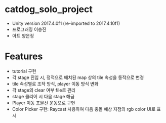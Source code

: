 # catdog_solo_project
* Unity version 2017.4.0f1 (re-imported to 2017.4.10f1)
* 프로그래밍 이승진
* 아트 양은정

# Features
* tutorial 구현
* 각 stage 진입 시, 정적으로 배치된 map 상의 tile 속성을 동적으로 변경
* tile 속성별로 조작 방식, player 이동 방식 변화
* 각 stage의 clear 여부 file로 관리
* stage 클리어 시 다음 stage 해금
* Player 이동 포물선 운동으로 구현
* Color Picker 구현: Raycast 사용하여 다음 충돌 예상 지점의 rgb color UI로 표시
